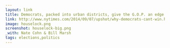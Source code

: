 ```yaml
---
layout: link
title: Democrats, packed into urban districts, give the G.O.P. an edge
link: http://www.nytimes.com/2014/09/07/upshot/why-democrats-cant-win.html?rref=upshot&abt=0002&abg=1#7up-houselock-bigchart
image: houselock.png
screenshot: houselock-big.png
_with: Nate Cohn & Bill Marsh
tags: elections,politics
---
```

